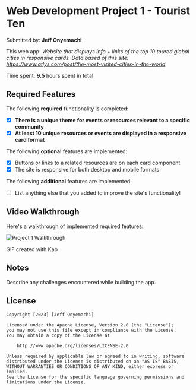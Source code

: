 # Web Development Project 1 - **Tourist Ten**

Submitted by: **Jeff Onyemachi**

This web app: *Website that displays info + links of the top 10 toured global cities in responsive cards. Data based of this site: https://www.atlys.com/post/the-most-visited-cities-in-the-world*

Time spent: **9.5** hours spent in total

## Required Features

The following **required** functionality is completed:

- [x] **There is a unique theme for events or resources relevant to a specific community**
- [x] **At least 10 unique resources or events are displayed in a responsive card format**

The following **optional** features are implemented:

- [x] Buttons or links to a related resources are on each card component
- [x] The site is responsive for both desktop and mobile formats

The following **additional** features are implemented:

* [ ] List anything else that you added to improve the site's functionality!

## Video Walkthrough

Here's a walkthrough of implemented required features:


<img src='/Users/jeffo/Desktop/tourist10demo#1.gif'
title='Project 1 Walkthrough' 
alt='Project 1 Walkthrough' />

<!-- Replace this with whatever GIF tool you used! -->
GIF created with Kap  
<!-- Recommended tools:
[Kap](https://getkap.co/) for macOS
[ScreenToGif](https://www.screentogif.com/) for Windows
[peek](https://github.com/phw/peek) for Linux. -->

## Notes

Describe any challenges encountered while building the app.

## License

    Copyright [2023] [Jeff Onyemachi]

    Licensed under the Apache License, Version 2.0 (the "License");
    you may not use this file except in compliance with the License.
    You may obtain a copy of the License at

        http://www.apache.org/licenses/LICENSE-2.0

    Unless required by applicable law or agreed to in writing, software
    distributed under the License is distributed on an "AS IS" BASIS,
    WITHOUT WARRANTIES OR CONDITIONS OF ANY KIND, either express or implied.
    See the License for the specific language governing permissions and
    limitations under the License.
